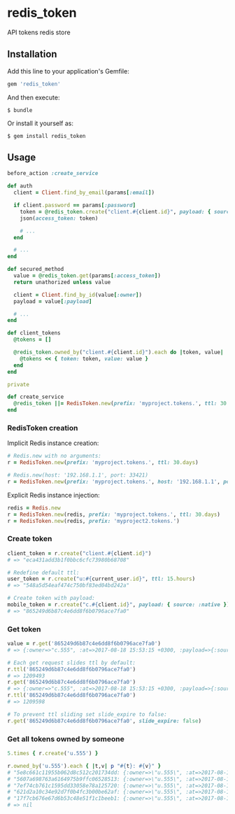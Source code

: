 # redis_token

API tokens redis store

## Installation

Add this line to your application's Gemfile:

```ruby
gem 'redis_token'
```

And then execute:

    $ bundle

Or install it yourself as:

    $ gem install redis_token

## Usage

```ruby
before_action :create_service

def auth
  client = Client.find_by_email(params[:email])

  if client.password == params[:password]
    token = @redis_token.create("client.#{client.id}", payload: { source: :native })
    json(access_token: token)

    # ...
  end

  # ...
end

def secured_method
  value = @redis_token.get(params[:access_token])
  return unathorized unless value

  client = Client.find_by_id(value[:owner])
  payload = value[:payload]

  # ...
end

def client_tokens
  @tokens = []

  @redis_token.owned_by("client.#{client.id}").each do |token, value|
    @tokens << { token: token, value: value }
  end
end

private

def create_service
  @redis_token ||= RedisToken.new(prefix: 'myproject.tokens.', ttl: 30.days)
end
```

### RedisToken creation

Implicit Redis instance creation:

```ruby
# Redis.new with no arguments:
r = RedisToken.new(prefix: 'myproject.tokens.', ttl: 30.days)

# Redis.new(host: '192.168.1.1', port: 33421)
r = RedisToken.new(prefix: 'myproject.tokens.', host: '192.168.1.1', port: 33421)
```

Explicit Redis instance injection:

```ruby
redis = Redis.new
r = RedisToken.new(redis, prefix: 'myproject.tokens.', ttl: 30.days)
r = RedisToken.new(redis, prefix: 'myproject2.tokens.')
```

### Create token

```ruby
client_token = r.create("client.#{client.id}")
# => "eca431add3b1f0bbc6cfc73980b68708"

# Redefine default ttl:
user_token = r.create("u:#{current_user.id}", ttl: 15.hours)
# => "548a5d54eaf474c750bf83ed04bd242a"

# Create token with payload:
mobile_token = r.create("c.#{client.id}", payload: { source: :native })
# => "865249d6b87c4e6dd8f6b0796ace7fa0"
```

### Get token

```ruby
value = r.get('865249d6b87c4e6dd8f6b0796ace7fa0')
# => {:owner=>"c.555", :at=>2017-08-18 15:53:15 +0300, :payload=>{:source=>:native}}

# Each get request slides ttl by default:
r.ttl('865249d6b87c4e6dd8f6b0796ace7fa0')
# => 1209493
r.get('865249d6b87c4e6dd8f6b0796ace7fa0')
# => {:owner=>"c.555", :at=>2017-08-18 15:53:15 +0300, :payload=>{:source=>:native}}
r.ttl('865249d6b87c4e6dd8f6b0796ace7fa0')
# => 1209598

# To prevent ttl sliding set slide_expire to false:
r.get('865249d6b87c4e6dd8f6b0796ace7fa0', slide_expire: false)
```

### Get all tokens owned by someone

```ruby
5.times { r.create('u.555') }

r.owned_by('u.555').each { |t,v| p "#{t}: #{v}" }
# "5e8c661c11955b062d8c512c201734dd: {:owner=>\"u.555\", :at=>2017-08-18 16:02:10 +0300}"
# "5607a698763a6164975b9ffc06528513: {:owner=>\"u.555\", :at=>2017-08-18 16:02:10 +0300}"
# "7ef74cb761c1595dd33058e78a125720: {:owner=>\"u.555\", :at=>2017-08-18 16:02:10 +0300}"
# "621d2a10c34e92d7f0b4fc3b00be62af: {:owner=>\"u.555\", :at=>2017-08-18 16:02:10 +0300}"
# "17f7cb676e67d6b53c48e51f1c1beeb1: {:owner=>\"u.555\", :at=>2017-08-18 16:02:10 +0300}"
# => nil
```
